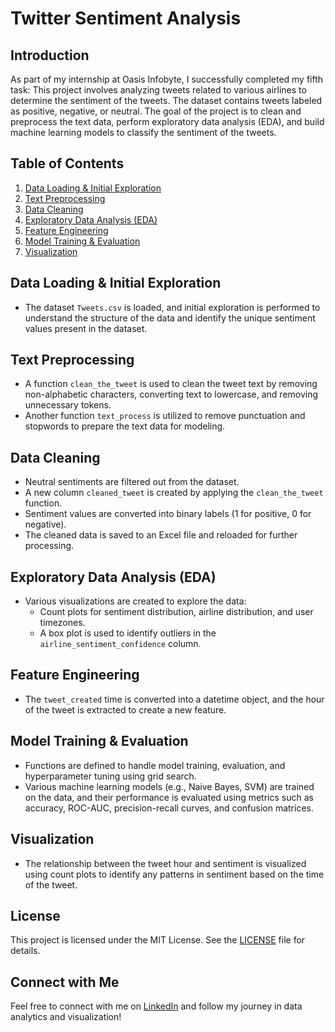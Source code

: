 # Twitter Sentiment Analysis

## Introduction

As part of my internship at Oasis Infobyte, I successfully completed my fifth task: This project involves analyzing tweets related to various airlines to determine the sentiment of the tweets. The dataset contains tweets labeled as positive, negative, or neutral. The goal of the project is to clean and preprocess the text data, perform exploratory data analysis (EDA), and build machine learning models to classify the sentiment of the tweets.

## Table of Contents
1. [Data Loading & Initial Exploration](#data-loading--initial-exploration)
2. [Text Preprocessing](#text-preprocessing)
3. [Data Cleaning](#data-cleaning)
4. [Exploratory Data Analysis (EDA)](#exploratory-data-analysis-eda)
5. [Feature Engineering](#feature-engineering)
6. [Model Training & Evaluation](#model-training--evaluation)
7. [Visualization](#visualization)

## Data Loading & Initial Exploration

- The dataset `Tweets.csv` is loaded, and initial exploration is performed to understand the structure of the data and identify the unique sentiment values present in the dataset.

## Text Preprocessing

- A function `clean_the_tweet` is used to clean the tweet text by removing non-alphabetic characters, converting text to lowercase, and removing unnecessary tokens.
- Another function `text_process` is utilized to remove punctuation and stopwords to prepare the text data for modeling.

## Data Cleaning

- Neutral sentiments are filtered out from the dataset.
- A new column `cleaned_tweet` is created by applying the `clean_the_tweet` function.
- Sentiment values are converted into binary labels (1 for positive, 0 for negative).
- The cleaned data is saved to an Excel file and reloaded for further processing.

## Exploratory Data Analysis (EDA)

- Various visualizations are created to explore the data:
  - Count plots for sentiment distribution, airline distribution, and user timezones.
  - A box plot is used to identify outliers in the `airline_sentiment_confidence` column.

## Feature Engineering

- The `tweet_created` time is converted into a datetime object, and the hour of the tweet is extracted to create a new feature.

## Model Training & Evaluation

- Functions are defined to handle model training, evaluation, and hyperparameter tuning using grid search.
- Various machine learning models (e.g., Naive Bayes, SVM) are trained on the data, and their performance is evaluated using metrics such as accuracy, ROC-AUC, precision-recall curves, and confusion matrices.

## Visualization

- The relationship between the tweet hour and sentiment is visualized using count plots to identify any patterns in sentiment based on the time of the tweet.

## License

This project is licensed under the MIT License. See the [LICENSE](LICENSE) file for details.

## Connect with Me

Feel free to connect with me on [LinkedIn](https://www.linkedin.com/in/shanttoosh-v-470484289/) and follow my journey in data analytics and visualization!


